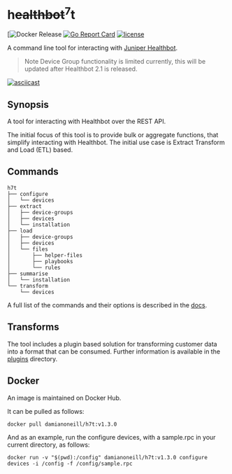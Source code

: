 # h~~ealthbot~~<sup>7</sup>t

[![Docker Release](https://img.shields.io/docker/v/damianoneill/h7t?label=Docker%20Release)
[![Go Report Card](https://goreportcard.com/badge/damianoneill/h7t)](http://goreportcard.com/report/damianoneill/h7t)
[![license](https://img.shields.io/github/license/damianoneill/h7t.svg)](https://github.com/damianoneill/h7t/blob/master/LICENSE)

A command line tool for interacting with [Juniper Healthbot](https://www.juniper.net/us/en/products-services/sdn/contrail/contrail-healthbot/).

> Note Device Group functionality is limited currently, this will be updated after Healthbot 2.1 is released.

[![asciicast](https://asciinema.org/a/FsdPZpORfIuciQ70rTgGvtf4M.svg)](https://asciinema.org/a/FsdPZpORfIuciQ70rTgGvtf4M)

## Synopsis

A tool for interacting with Healthbot over the REST API.

The initial focus of this tool is to provide bulk or aggregate functions, that simplify interacting with Healthbot. The initial use case is Extract Transform and Load (ETL) based.

## Commands

```console
h7t
├── configure
│   └── devices
├── extract
│   ├── device-groups
│   ├── devices
│   └── installation
├── load
│   ├── device-groups
│   ├── devices
│   └── files
│       ├── helper-files
│       ├── playbooks
│       └── rules
├── summarise
│   └── installation
└── transform
    └── devices
```

A full list of the commands and their options is described in the [docs](./docs/h7t.md).

## Transforms

The tool includes a plugin based solution for transforming customer data into a format that can be consumed. Further information is available in the [plugins](./plugins/) directory.

## Docker

An image is maintained on Docker Hub.

It can be pulled as follows:

```console
docker pull damianoneill/h7t:v1.3.0
```

And as an example, run the configure devices, with a sample.rpc in your current directory, as follows: 

```console
docker run -v "$(pwd):/config" damianoneill/h7t:v1.3.0 configure devices -i /config -f /config/sample.rpc
```

